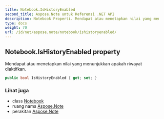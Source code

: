 ```yaml
---
title: Notebook.IsHistoryEnabled
second_title: Aspose.Note untuk Referensi .NET API
description: Notebook Properti. Mendapat atau menetapkan nilai yang menunjukkan apakah riwayat diaktifkan.
type: docs
weight: 70
url: /id/net/aspose.note/notebook/ishistoryenabled/
---
```

## Notebook.IsHistoryEnabled property

Mendapat atau menetapkan nilai yang menunjukkan apakah riwayat diaktifkan.

```csharp
public bool IsHistoryEnabled { get; set; }
```

### Lihat juga

* class [Notebook](../)
* ruang nama [Aspose.Note](../../notebook/)
* perakitan [Aspose.Note](../../../)


